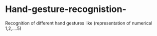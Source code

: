 # Hand-gesture-recognistion-
Recognition of different hand gestures like (representation of numerical 1,2,....5)
